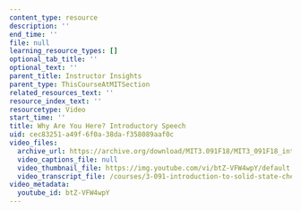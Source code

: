 ```yaml
---
content_type: resource
description: ''
end_time: ''
file: null
learning_resource_types: []
optional_tab_title: ''
optional_text: ''
parent_title: Instructor Insights
parent_type: ThisCourseAtMITSection
related_resources_text: ''
resource_index_text: ''
resourcetype: Video
start_time: ''
title: Why Are You Here? Introductory Speech
uid: cec83251-a49f-6f0a-38da-f358089aaf0c
video_files:
  archive_url: https://archive.org/download/MIT3.091F18/MIT3_091F18_intro_300k.mp4
  video_captions_file: null
  video_thumbnail_file: https://img.youtube.com/vi/btZ-VFW4wpY/default.jpg
  video_transcript_file: /courses/3-091-introduction-to-solid-state-chemistry-fall-2018/e4c9fe75242cec1e834c8d7c3f529ec8_btZ-VFW4wpY.pdf
video_metadata:
  youtube_id: btZ-VFW4wpY
---
```

